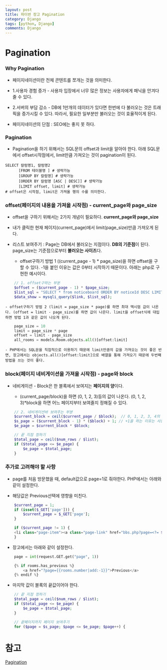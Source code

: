 ```yaml
---
layout: post
title: 파이썬 장고 Pagination
category: Django
tags: [python, Django]
comments: Django
---
```


# Pagination

### Why Pagination

- 페이지네이션이란 전체 콘텐트를 쪼개는 것을 의미한다.

- 1.사용자 경험 증가 - 사용자 입장에서 너무 많은 정보는 사용자에게 패닉을 안겨다 줄 수 있다.

- 2.서버의 부담 감소 - DB에 1만개의 데이터가 있다면 한번에 다 불러오는 것은 트래픽을 증가시킬 수 있다. 따라서, 필요한 일부분만 불러오는 것이 효율적이게 된다.

- 페이지네이션의 단점 : SEO에는 좋지 못 하다.

### Pagination

- Pagination을 하기 위해서는 SQL문의 offset과 limit을 알아야 한다. 아래 SQL문에서 offset시작점에서, limit만큼 가져오는 것이 pagination이 된다.

```console
SELECT 칼럼명1, 칼럼명2
      [FROM 테이블명 ] # 생략가능
      [GROUP BY 칼럼명] # 생략가능
      [ORDER BY 칼럼명 [ASC | DESC]] # 생략가능
      [LIMIT offset, limit] # 생략가능
# offset은 시작점, limit은 가져올 행의 수를 의미한다.
```

### offset(페이지의 내용을 가져올 시작점) - current_page와 page_size

- offset을 구하기 위해서는 2가지 개념이 필요하다. **current_page와 page_size**

- 내가 클릭한 현재 페이지(current_page)에서 limit(page_size)만큼 가져오게 된다.

- 리스트 보여주기 : Page는 DB에서 불러오는 지점이다. **DB의 기준점**이 된다. page_size는 기준점으로부터 **불러오는 사이즈**다.

    - offset구하기 방법 1 ((current_page - 1) * page_size)을 하면 offset을 구할 수 있다. -1을 붙인 이유는 값은 0부터 시작하기 때문이다. 아래는 php로 구현한 예시이다.

```php
    // 1. offset구하는 부분
    $offset = ($current_page - 1) * $page_size;
    $list_sql = "SELECT * from noticeboard ORDER BY noticeId DESC LIMIT $offset, $page_size;";
    $data_show = mysqli_query($link, $list_sql);
```

    - offset구하기 방법 2 (limit = page_size * page)를 하면 최대 맥시멈 값이 나온다. (offset = limit - page_size)를 하면 값이 나온다. limit을 offset식에 대입하면 방법 1과 같은 값이 나오게 된다.

```python
    page_size = 10
    limit = page_size * page
    offset = limit - page_size
    all_rooms = models.Room.objects.all()[offset:limit]
```

    - PHP에서는 SQL문을 직접적으로 이용하기 때문에 limit만큼의 값을 가져오는 것이 좋은 반면, 장고에서는 objects.all()[offset:limit]으로 배열을 통해 가져오기 때문에 두번째 방법을 쓰는 것이 좋다.

### block(페이지 네비게이션을 가져올 시작점) - page와 block

- 네비게이션 - Block은 한 블록에서 보여지는 **페이지의 양**이다.

    - (current_page/block)을 하면 (0, 1, 2, 3)등의 값이 나온다. (0, 1, 2, 3)*block을 하면 어느 페이지부터 보여줄지 정해질 수 있다.

```php
    // 2. 네비게이션바 보여주는 부분
    $current_block = ceil($current_page / $block);  // 0, 1, 2, 3, 4의 값이 나올 수 있다.
    $s_page = ($current_block - 1) * ($block) + 1; // +1을 하는 이유는 사용자에게 0부터 보여질 수 없기 때문이다.
    $e_page = $current_block * $block;

    // 끝 지점 정하기
    $total_page = ceil($num_rows / $list);
    if ($total_page <= $e_page) {
        $e_page = $total_page;
    }

```

### 추가로 고려해야 할 사항

- page를 처음 방문했을 때, default값으로 page=1로 줘야한다. PHP에서는 아래와 같이 설정한다.

- 해당값은 Previous선택에 영향을 미친다.

```php
    $current_page = 1;
    if (isset($_GET['page'])) {
        $current_page = $_GET['page'];
    }

    if ($current_page != 1) {
    <li class="page-item"><a class="page-link" href="bbs.php?page=<?= $current_page - 1 ?>">Previous</a></li>
    }
```
- 장고에서는 아래와 같이 설정한다.

```python
    page = int(request.GET.get("page", 1))

    {% if rooms.has_previous %}
        <a href="?page={{rooms.number|add:-1}}">Previous</a>
    {% endif %}
```

- 마지막 값이 블록의 끝값이어야 한다.

```php
    // 끝 지점 정하기
    $total_page = ceil($num_rows / $list);
    if ($total_page <= $e_page) {
        $e_page = $total_page;
    }

    // 끝페이지까지 페이지 보여주기
    for ($page = $s_page; $page <= $e_page; $page++) {
```

# 참고

[Pagination](https://www.quora.com/What-is-pagination)
